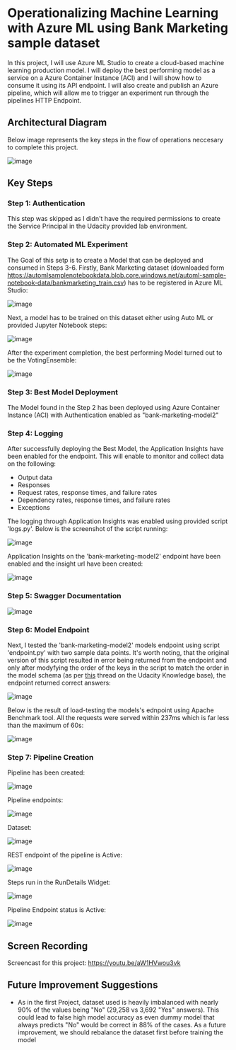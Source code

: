 # Operationalizing Machine Learning with Azure ML using Bank Marketing sample dataset

In this project, I will use Azure ML Studio to create a cloud-based machine learning production model. I will deploy the best performing model as a service on a Azure Container Instance (ACI) and I will show how to consume it using its API endpoint. I will also create and publish an Azure pipeline, which will allow me to trigger an experiment run through the pipelines HTTP Endpoint.

## Architectural Diagram

Below image represents the key steps in the flow of operations neccesary to complete this project.

![image](https://user-images.githubusercontent.com/77756713/129484709-6c551e6c-65cb-4aa2-8aae-37ded55f7632.png)


## Key Steps

### Step 1: Authentication

This step was skipped as I didn't have the required permissions to create the Service Principal in the Udacity provided lab environment.

### Step 2: Automated ML Experiment

The Goal of this setp is to create a Model that can be deployed and consumed in Steps 3-6. 
Firstly, Bank Marketing dataset (downloaded form https://automlsamplenotebookdata.blob.core.windows.net/automl-sample-notebook-data/bankmarketing_train.csv) has to be registered in Azure ML Studio:

![image](https://user-images.githubusercontent.com/77756713/129485067-602e4e18-942b-47e8-bc47-ab8fbc0e9ddf.png)

Next, a model has to be trained on this dataset either using Auto ML or provided Jupyter Notebook steps:

![image](https://user-images.githubusercontent.com/77756713/129485087-64603724-623a-4099-b7aa-15ccec4d1840.png)

After the experiment completion, the best performing Model turned out to be the VotingEnsemble:

![image](https://user-images.githubusercontent.com/77756713/129485890-efd0fc66-b1a4-4d90-816e-07a2de9fde38.png)


### Step 3: Best Model Deployment

The Model found in the Step 2 has been deployed using Azure Container Instance (ACI) with Authentication enabled as "bank-marketing-model2"

### Step 4: Logging

After successfully deploying the Best Model, the Application Insights have been enabled for the endpoint. This will enable to monitor and collect data on the following:
* Output data
* Responses
* Request rates, response times, and failure rates
* Dependency rates, response times, and failure rates
* Exceptions

The logging through Application Insights was enabled using provided script 'logs.py'. Below is the screenshot of the script running:

![image](https://user-images.githubusercontent.com/77756713/129487901-cc4ffd60-6aaa-4090-bfa0-36aa37bbaf2c.png)

Application Insights on the 'bank-marketing-model2' endpoint have been enabled and the insight url have been created:

![image](https://user-images.githubusercontent.com/77756713/129486176-4a3a1343-db6a-4fe2-b3e6-49d7b6b405b9.png)



### Step 5: Swagger Documentation

![image](https://user-images.githubusercontent.com/77756713/129488411-3381403e-0d35-44ed-9b12-74bae89a18d9.png)


### Step 6: Model Endpoint

Next, I tested the 'bank-marketing-model2' models endpoint using script 'endpoint.py' with two sample data points. It's worth noting, that the original version of this script resulted in error being returned from the endpoint and only after modyfying the order of the keys in the script to match the order in the model schema (as per [this](https://knowledge.udacity.com/questions/639437) thread on the Udacity Knowledge base), the endpoint returned correct answers: 

![image](https://user-images.githubusercontent.com/77756713/129488463-48b66190-4493-449f-bf59-938cb0277c7e.png)

Below is the result of load-testing the models's ednpoint using Apache Benchmark tool. All the requests were served within 237ms which is far less than the maximum of 60s:

![image](https://user-images.githubusercontent.com/77756713/129488470-d771519e-594c-4551-b216-528b67311d60.png)


### Step 7: Pipeline Creation


Pipeline has been created:

![image](https://user-images.githubusercontent.com/77756713/130364509-4bffa76b-6fd5-4547-9567-c2745c1d9163.png)

Pipeline endpoints:

![image](https://user-images.githubusercontent.com/77756713/130364847-49560ec6-5853-4d49-8ffe-372ea7c774d9.png)


Dataset:

![image](https://user-images.githubusercontent.com/77756713/130364919-5a6df2ab-f119-44a1-aab0-22d6f461c396.png)



REST endpoint of the pipeline is Active:

![image](https://user-images.githubusercontent.com/77756713/130364803-b2dab5c3-5286-40a4-9571-56f62311bf3c.png)


Steps run in the RunDetails Widget:

![image](https://user-images.githubusercontent.com/77756713/130364966-50f8e18b-7512-4533-b1b9-e7571021ea2f.png)

Pipeline Endpoint status is Active:

![image](https://user-images.githubusercontent.com/77756713/132136295-a99e4010-4ae8-48b6-9576-e412d3e75b4e.png)



## Screen Recording

Screencast for this project:
https://youtu.be/aW1HVwou3vk


## Future Improvement Suggestions

* As in the first Project, dataset used is heavily imbalanced with nearly 90% of the values being "No" (29,258 vs 3,692 "Yes" answers). This could lead to false high model accuracy as even dummy model that always predicts "No" would be correct in 88% of the cases. As a future improvement, we should rebalance the dataset first before training the model

